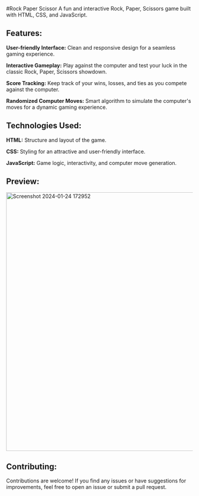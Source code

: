 ﻿#Rock Paper Scissor
A fun and interactive Rock, Paper, Scissors game built with HTML, CSS, and JavaScript.

<h2>Features:</h2>
<p><b>User-friendly Interface:</b> Clean and responsive design for a seamless gaming experience.</p>
<p><b>Interactive Gameplay:</b>  Play against the computer and test your luck in the classic Rock, Paper, Scissors showdown.</p>
<p><b>Score Tracking:</b> Keep track of your wins, losses, and ties as you compete against the computer.</p>
<p><b>Randomized Computer Moves:</b> Smart algorithm to simulate the computer's moves for a dynamic gaming experience.</p>

<h2>Technologies Used:</h2>
<p><b>HTML:</b> Structure and layout of the game.</p>
<p><b>CSS:</b> Styling for an attractive and user-friendly interface.</p>
<p><b>JavaScript:</b> Game logic, interactivity, and computer move generation.</p>

<h2>Preview:</h2>
<img width="700" alt="Screenshot 2024-01-24 172952" src="https://github.com/Deepanshi1523/Rock-Paper-Scissor/assets/104934054/0ff7675f-ed05-4e5d-bd1c-e386d2fec82a">

<h2>Contributing:</h2>
<p>Contributions are welcome! If you find any issues or have suggestions for improvements, feel free to open an issue or submit a pull request.</p>
